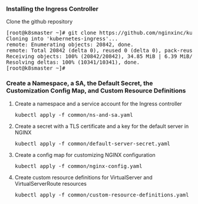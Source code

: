 <h3>Installing the Ingress Controller</h3>
  <p>Clone the github repository</p>
  <pre>[root@k8smaster ~]# git clone https://github.com/nginxinc/kubernetes-ingress.git
Cloning into 'kubernetes-ingress'...
remote: Enumerating objects: 20842, done.
remote: Total 20842 (delta 0), reused 0 (delta 0), pack-reused 20842
Receiving objects: 100% (20842/20842), 34.85 MiB | 6.39 MiB/s, done.
Resolving deltas: 100% (10341/10341), done.
[root@k8smaster ~]#</pre>
  <h3>Create a Namespace, a SA, the Default Secret, the Customization Config Map, and Custom Resource Definitions</h3>
  <ol>
  <li>Create a namespace and a service account for the Ingress controller</li>
  <pre>kubectl apply -f common/ns-and-sa.yaml</pre>
  <li>Create a secret with a TLS certificate and a key for the default server in NGINX</li>
  <pre>kubectl apply -f common/default-server-secret.yaml</pre>
  <li>Create a config map for customizing NGINX configuration</li>
  <pre>kubectl apply -f common/nginx-config.yaml</pre>
  <li>Create custom resource definitions for VirtualServer and VirtualServerRoute resources</li>
  <pre>kubectl apply -f common/custom-resource-definitions.yaml</pre>
  </ol>
